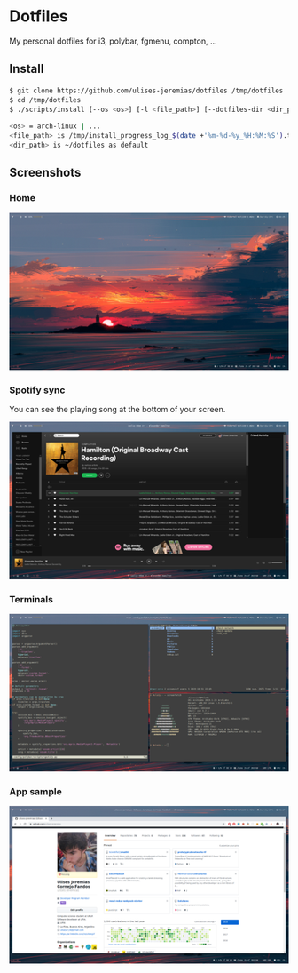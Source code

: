 # Dotfiles

My personal dotfiles for i3, polybar, fgmenu, compton, ...

## Install

```sh
$ git clone https://github.com/ulises-jeremias/dotfiles /tmp/dotfiles
$ cd /tmp/dotfiles
$ ./scripts/install [--os <os>] [-l <file_path>] [--dotfiles-dir <dir_path>]
```

```sh
<os> = arch-linux | ...
<file_path> is /tmp/install_progress_log_$(date +'%m-%d-%y_%H:%M:%S').txt as default
<dir_path> is ~/dotfiles as default
```

## Screenshots

### Home

![preview-home](./images/screen.png)

### Spotify sync

You can see the playing song at the bottom of your screen.

![preview-spotify](./images/spotify.png)

### Terminals

![preview-terminals](./images/nvim&termite.png)

### App sample

![preview-chromium](./images/app-sample.png)

